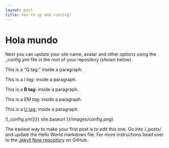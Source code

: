 ```yaml
---
layout: post
title: You're up and running!
---
```


# Hola mundo

Next you can update your site name, avatar and other options using the _config.yml file in the root of your repository (shown below).

<p>This is a <q>Q tag:</q> inside a paragraph.</p>
<p>This is a <i>I tag:</i> inside a paragraph.</p>
<p>This is a <b>B tag:</b> inside a paragraph.</p>
<p>This is a <em>EM tag:</em> inside a paragraph.</p>
<p>This is a <u>U tag:</u> inside a paragraph.</p>

![_config.yml]({{ site.baseurl }}/images/config.png)

The easiest way to make your first post is to edit this one. Go into /_posts/ and update the Hello World markdown file. For more instructions head over to the [Jekyll Now repository](https://github.com/barryclark/jekyll-now) on GitHub.
